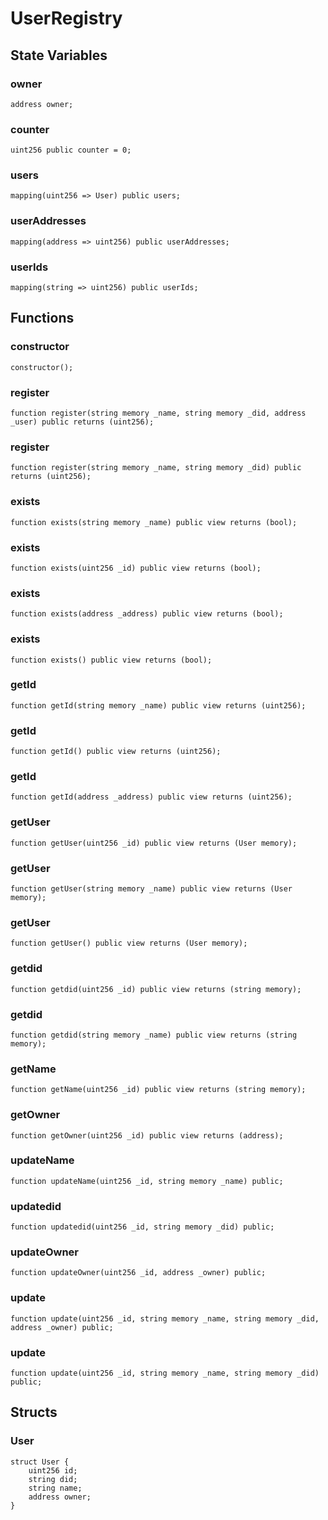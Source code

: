 # UserRegistry

## State Variables
### owner

```solidity
address owner;
```


### counter

```solidity
uint256 public counter = 0;
```


### users

```solidity
mapping(uint256 => User) public users;
```


### userAddresses

```solidity
mapping(address => uint256) public userAddresses;
```


### userIds

```solidity
mapping(string => uint256) public userIds;
```


## Functions
### constructor


```solidity
constructor();
```

### register


```solidity
function register(string memory _name, string memory _did, address _user) public returns (uint256);
```

### register


```solidity
function register(string memory _name, string memory _did) public returns (uint256);
```

### exists


```solidity
function exists(string memory _name) public view returns (bool);
```

### exists


```solidity
function exists(uint256 _id) public view returns (bool);
```

### exists


```solidity
function exists(address _address) public view returns (bool);
```

### exists


```solidity
function exists() public view returns (bool);
```

### getId


```solidity
function getId(string memory _name) public view returns (uint256);
```

### getId


```solidity
function getId() public view returns (uint256);
```

### getId


```solidity
function getId(address _address) public view returns (uint256);
```

### getUser


```solidity
function getUser(uint256 _id) public view returns (User memory);
```

### getUser


```solidity
function getUser(string memory _name) public view returns (User memory);
```

### getUser


```solidity
function getUser() public view returns (User memory);
```

### getdid


```solidity
function getdid(uint256 _id) public view returns (string memory);
```

### getdid


```solidity
function getdid(string memory _name) public view returns (string memory);
```

### getName


```solidity
function getName(uint256 _id) public view returns (string memory);
```

### getOwner


```solidity
function getOwner(uint256 _id) public view returns (address);
```

### updateName


```solidity
function updateName(uint256 _id, string memory _name) public;
```

### updatedid


```solidity
function updatedid(uint256 _id, string memory _did) public;
```

### updateOwner


```solidity
function updateOwner(uint256 _id, address _owner) public;
```

### update


```solidity
function update(uint256 _id, string memory _name, string memory _did, address _owner) public;
```

### update


```solidity
function update(uint256 _id, string memory _name, string memory _did) public;
```

## Structs
### User

```solidity
struct User {
    uint256 id;
    string did;
    string name;
    address owner;
}
```

